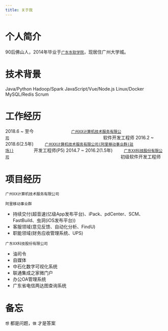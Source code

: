 ```yaml
---
title: 关于我
---
```




# 个人简介
90后佛山人，2014年毕业于[`广东东软学院`](http://www.nuit.edu.cn/)，现居住广州大学城。



# 技术背景
Java/Python
Hadoop/Spark
JavaScript/Vue/Node.js
Linux/Docker
MySQL/Redis
Scrum



# 工作经历
2018.6 ~ 至今&nbsp;&nbsp;&nbsp;&nbsp;&nbsp;&nbsp;&nbsp;&nbsp;&nbsp;&nbsp;&nbsp;&nbsp;&nbsp;&nbsp;&nbsp;&nbsp;&nbsp;&nbsp;&nbsp;&nbsp;&nbsp;&nbsp;&nbsp;&nbsp;&nbsp;&nbsp;&nbsp;&nbsp;&nbsp;&nbsp;[`广州XX计算机技术服务有限公司`](http://www.toceansoft.com/)&nbsp;&nbsp;&nbsp;&nbsp;&nbsp;&nbsp;&nbsp;&nbsp;&nbsp;&nbsp;&nbsp;&nbsp;&nbsp;&nbsp;&nbsp;&nbsp;&nbsp;&nbsp;&nbsp;&nbsp;&nbsp;&nbsp;&nbsp;&nbsp;&nbsp;&nbsp;&nbsp;&nbsp;&nbsp;&nbsp;&nbsp;&nbsp;&nbsp;&nbsp;&nbsp;&nbsp;&nbsp;&nbsp;&nbsp;&nbsp;&nbsp;&nbsp;&nbsp;&nbsp;&nbsp;&nbsp;&nbsp;&nbsp;&nbsp;&nbsp;&nbsp;&nbsp;&nbsp;&nbsp;&nbsp;&nbsp;&nbsp;&nbsp;&nbsp;&nbsp;&nbsp;&nbsp;&nbsp;&nbsp;&nbsp;&nbsp;&nbsp;&nbsp;&nbsp;&nbsp;&nbsp;&nbsp;&nbsp;&nbsp;&nbsp;软件开发工程师
2016.2 ~ 2018.6(2.5年)&nbsp;&nbsp;&nbsp;&nbsp;&nbsp;&nbsp;&nbsp;&nbsp;&nbsp;[`广州XX计算机技术服务有限公司`](http://www.toceansoft.com/)[`(阿里移动事业群(驻场))`](http://www.uc.cn/)&nbsp;&nbsp;&nbsp;&nbsp;&nbsp;&nbsp;&nbsp;&nbsp;&nbsp;&nbsp;&nbsp;&nbsp;&nbsp;&nbsp;&nbsp;&nbsp;开发工程师(P5)
2014.7 ~ 2016.2(1.5年)&nbsp;&nbsp;&nbsp;&nbsp;&nbsp;&nbsp;&nbsp;&nbsp;&nbsp;[`广东XX科技股份有限公司`](http://www.gdcattsoft.com/)&nbsp;&nbsp;&nbsp;&nbsp;&nbsp;&nbsp;&nbsp;&nbsp;&nbsp;&nbsp;&nbsp;&nbsp;&nbsp;&nbsp;&nbsp;&nbsp;&nbsp;&nbsp;&nbsp;&nbsp;&nbsp;&nbsp;&nbsp;&nbsp;&nbsp;&nbsp;&nbsp;&nbsp;&nbsp;&nbsp;&nbsp;&nbsp;&nbsp;&nbsp;&nbsp;&nbsp;&nbsp;&nbsp;&nbsp;&nbsp;&nbsp;&nbsp;&nbsp;&nbsp;&nbsp;&nbsp;&nbsp;&nbsp;&nbsp;&nbsp;&nbsp;&nbsp;&nbsp;&nbsp;&nbsp;&nbsp;&nbsp;&nbsp;&nbsp;&nbsp;&nbsp;&nbsp;&nbsp;&nbsp;&nbsp;&nbsp;&nbsp;&nbsp;&nbsp;&nbsp;&nbsp;&nbsp;&nbsp;&nbsp;&nbsp;&nbsp;&nbsp;&nbsp;&nbsp;&nbsp;&nbsp;&nbsp;&nbsp;&nbsp;&nbsp;&nbsp;&nbsp;&nbsp;&nbsp;初级软件开发工程师



# 项目经历
`广州XX计算机技术服务有限公司`

`阿里移动事业群`
- 持续交付(超音速(亿级App发布平台)、iPack、pdCenter、SCM、FastBuild、虫洞(iOS发布平台))
- 客服领域(意见反馈、自动化分析、FindU)
- 职能领域(财务应收管理系统、UPS)

`广东XX科技股份有限公司`
- 油司令
- 自媒体
- 中石化数字可视化系统
- 联通集成之家微门户
- 办公OA管理系统
- 广东省电信两达图查询系统



# 备忘
`想` 都是问题，`做` 才是答案
